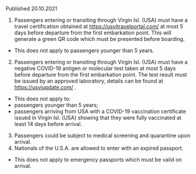 Published 20.10.2021
1. Passengers entering or transiting through Virgin Isl. (USA) must have a travel certification obtained at <a href="https://usvitravelportal.com/">https://usvitravelportal.com/</a> at most 5 days before departure from the first embarkation point. This will generate a green QR code which must be presented before boarding.
- This does not apply to passengers younger than 5 years.
2. Passengers entering or transiting through Virgin Isl. (USA) must have a negative COVID-19 antigen or molecular test taken at most 5 days before departure from the first embarkation point. The test result must be issued by an approved laboratory, details can be found at <a href="https://usviupdate.com/">https://usviupdate.com/</a> .
- This does not apply to:
- passengers younger than 5 years;
- passengers arriving from USA with a COVID-19 vaccination certificate issued in Virgin Isl. (USA) showing that they were fully vaccinated at least 14 days before arrival.
3. Passengers could be subject to medical screening and quarantine upon arrival.
4. Nationals of the U.S.A. are allowed to enter with an expired passport.
- This does not apply to emergency passports which must be valid on arrival.